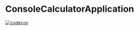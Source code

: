 # ConsoleCalculatorApplication
[![codecov](https://img.shields.io/badge/Code%20Coverage-100%25-success?style=flat)](https://codecov.io/gh/milanamaksina/ConsoleCalculator/branch/main)
